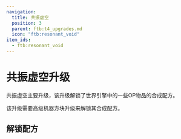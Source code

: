 ```yaml
---
navigation:
  title: 共振虚空
  position: 3
  parent: ftb:t4_upgrades.md
  icon: "ftb:resonant_void"
item_ids:
  - ftb:resonant_void
---
```

# 共振虚空升级

<ItemImage id="ftb:resonant_void" scale="3" />

<Color id="light_purple">共振虚空</Color>主要升级，该升级解锁了<Color id="gold">世界引擎</Color>中的一些OP物品的合成配方。

该升级需要<Color id="red">高级机器方块</Color>升级来解锁其合成配方。

## 解锁配方

<ItemGrid>
  <ItemIcon id="justdirethings:time_crystal" />
  <ItemIcon id="ars_nouveau:glyph_animate_block" />
</ItemGrid>

